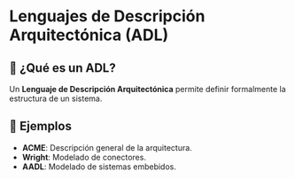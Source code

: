 # Lenguajes de Descripción Arquitectónica (ADL)

## 📌 ¿Qué es un ADL?
Un **Lenguaje de Descripción Arquitectónica** permite definir formalmente la estructura de un sistema.

## 📜 Ejemplos
- **ACME**: Descripción general de la arquitectura.
- **Wright**: Modelado de conectores.
- **AADL**: Modelado de sistemas embebidos.